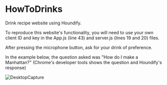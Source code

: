 # HowToDrinks
Drink recipe website using Houndify.

To reproduce this website's functionality, you will need to use your own client ID and key in the App.js (line 43) and server.js (lines 19 and 20) files.

After pressing the microphone button, ask for your drink of preference.

In the example below, the question asked was "How do I make a Manhattan?" (Chrome's developer tools shows the question and Houndify's response)

![DesktopCapture](https://user-images.githubusercontent.com/47304130/130875915-977de50a-5bce-40e0-bcc7-5846577c9334.JPG)
